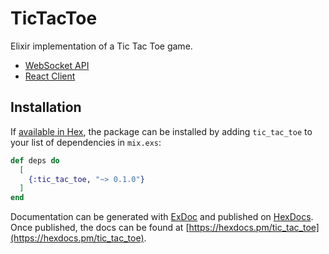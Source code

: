 # TicTacToe

Elixir implementation of a Tic Tac Toe game.

  * [WebSocket API](https://github.com/idabmat/tic_tac_toe_channel)
  * [React Client](https://github.com/idabmat/tic_tac_toe_client)

## Installation

If [available in Hex](https://hex.pm/docs/publish), the package can be installed
by adding `tic_tac_toe` to your list of dependencies in `mix.exs`:

```elixir
def deps do
  [
    {:tic_tac_toe, "~> 0.1.0"}
  ]
end
```

Documentation can be generated with [ExDoc](https://github.com/elixir-lang/ex_doc)
and published on [HexDocs](https://hexdocs.pm). Once published, the docs can
be found at [https://hexdocs.pm/tic_tac_toe](https://hexdocs.pm/tic_tac_toe).

